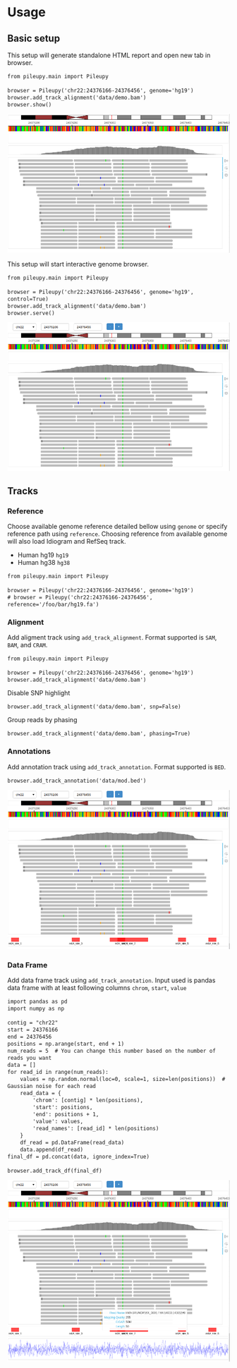 # Usage

## Basic setup

This setup will generate standalone HTML report and open new tab in browser.

```
from pileupy.main import Pileupy

browser = Pileupy('chr22:24376166-24376456', genome='hg19')
browser.add_track_alignment('data/demo.bam')
browser.show()
```

![logo](img/simple.png)

This setup will start interactive genome browser.

```
from pileupy.main import Pileupy

browser = Pileupy('chr22:24376166-24376456', genome='hg19', control=True)
browser.add_track_alignment('data/demo.bam')
browser.serve()
```

![logo](img/serve.png)

## Tracks

### Reference

Choose available genome reference detailed bellow using `genome` or specify reference path using `reference`. Choosing reference from available genome will also load Idiogram and RefSeq track. 

- Human hg19 `hg19`
- Human hg38 `hg38`

```
from pileupy.main import Pileupy

browser = Pileupy('chr22:24376166-24376456', genome='hg19')
# browser = Pileupy('chr22:24376166-24376456', reference='/foo/bar/hg19.fa')
```

### Alignment

Add aligment track using `add_track_alignment`. Format supported is `SAM`, `BAM`, and `CRAM`.

```
from pileupy.main import Pileupy

browser = Pileupy('chr22:24376166-24376456', genome='hg19')
browser.add_track_alignment('data/demo.bam')
```

Disable SNP highlight

```
browser.add_track_alignment('data/demo.bam', snp=False)
```

Group reads by phasing

```
browser.add_track_alignment('data/demo.bam', phasing=True)
```

### Annotations

Add annotation track using `add_track_annotation`. Format supported is `BED`.

```
browser.add_track_annotation('data/mod.bed')
```

![logo](img/annot.png)

### Data Frame

Add data frame track using `add_track_annotation`. Input used is pandas data frame with at least following columns `chrom`, `start`, `value`

```
import pandas as pd
import numpy as np

contig = "chr22"
start = 24376166
end = 24376456
positions = np.arange(start, end + 1)
num_reads = 5  # You can change this number based on the number of reads you want
data = []
for read_id in range(num_reads):
    values = np.random.normal(loc=0, scale=1, size=len(positions))  # Gaussian noise for each read
    read_data = {
        'chrom': [contig] * len(positions),
        'start': positions,
        'end': positions + 1,
        'value': values,
        'read_names': [read_id] * len(positions)
    }
    df_read = pd.DataFrame(read_data)
    data.append(df_read)
final_df = pd.concat(data, ignore_index=True)

browser.add_track_df(final_df)
```

![logo](img/df.png)